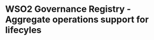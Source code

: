 WSO2 Governance Registry - Aggregate operations support for lifecyles
=====================================================================

